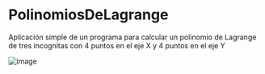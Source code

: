 # PolinomiosDeLagrange
Aplicación simple de un programa para calcular un polinomio de Lagrange de tres incognitas con 4 puntos en el eje X y 4 puntos en el eje Y

![image](https://user-images.githubusercontent.com/48374479/114474942-843de700-9bb4-11eb-9a74-da929c156606.png)


